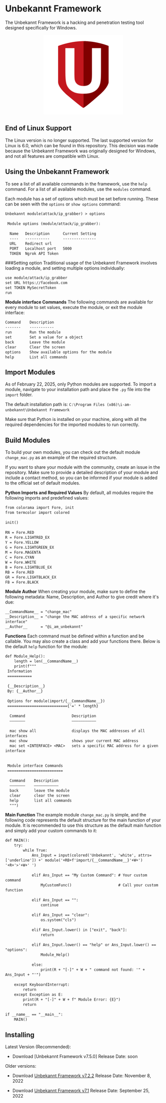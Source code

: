 # Unbekannt Framework
The Unbekannt Framework is a hacking and penetration testing tool designed specifically for Windows.

<p align="center">
  <img src="https://raw.githubusercontent.com/i-am-unbekannt/unbekannt-framework/main/libreq/logo.png">
</p>

## End of Linux Support
The Linux version is no longer supported. The last supported version for Linux is 6.0, which can be found in this repository.
This decision was made because the Unbekannt Framework was originally designed for Windows, and not all features are compatible with Linux.

## Using the Unbekannt Framework
To see a list of all available commands in the framework, use the `help` command. For a list of all available modules, use the `modules` command.

Each module has a set of options which must be set before running. These can be seen with the `options` or `show options` command:

```
Unbekannt module(attack/ip_grabber) > options

 Module options (module/attack/ip_grabber):

  Name   Description      Current Setting
  ----   -----------      ---------------
  URL    Redirect url
  PORT   Localhost port   5000
  TOKEN  Ngrok API Token
```

###Setting option
Traditional usage of the Unbekannt Framework involves loading a module, and setting multiple options individually:

```
use module/attack/ip_grabber
set URL https://facebook.com
set TOKEN MySecretToken
run
```

**Module interface Commands**
The following commands are available for every module to set values, execute the module, or exit the module interface:

```
Command    Description
-------    -----------
run        Run the module
set        Set a value for a object
back       Leave the module
clear      Clear the screen
options    Show available options for the module
help       List all commands
```

## Import Modules
As of February 22, 2025, only Python modules are supported. To import a module, navigate to your installation path and place the `.py` file into the `import` folder.

The default installation path is:
`C:\Program Files (x86)\i-am-unbekannt\Unbekannt Framework`

Make sure that Python is installed on your machine, along with all the required dependencies for the imported modules to run correctly. 

## Build Modules
To build your own modules, you can check out the default module `change_mac.py` as an example of the required structure.

If you want to share your module with the community, create an issue in the repository. Make sure to provide a detailed description of your module and include a contact method, so you can be informed if your module is added to the official set of default modules.

**Python Imports and Required Values**
By default, all modules require the following imports and predefined values:

```
from colorama import Fore, init
from termcolor import colored

init()

RN = Fore.RED
R = Fore.LIGHTRED_EX
Y = Fore.YELLOW
G = Fore.LIGHTGREEN_EX
M = Fore.MAGENTA
C = Fore.CYAN
W = Fore.WHITE
B = Fore.LIGHTBLUE_EX
RB = Fore.RED
GR = Fore.LIGHTBLACK_EX
FB = Fore.BLACK
```

**Module Author**
When creating your module, make sure to define the following metadata: Name, Description, and Author to give credit where it's due:

```
__CommandName__ = "change_mac"
__Description__ = "change the MAC address of a specific network interface"
__Author__      = "@i_am_unbekannt"
```

**Functions**
Each command must be defined within a function and be callable. You may also create a class and add your functions there. Below is the default `help` function for the module:

```
def Module_Help():
    length = len(__CommandName__)
    print(f"""
 Information
 ===========

 {__Description__}
 By: {__Author__}
          
 Options for module(import/{__CommandName__})
 ==========================={'=' * length}

  Command                     Description
  ———————                     ———————————

  mac show all                displays the MAC addresses of all interfaces
  mac show                    shows your current MAC address
  mac set <INTERFACE> <MAC>   sets a specific MAC address for a given interface


 Module interface Commands
 =========================

  Command    Description
  ———————    ———————————
  back       leave the module
  clear      clear the screen
  help       list all commands
  """)
```

**Main Function**
The example module `change_mac.py` is simple, and the following code represents the default structure for the main function of your module. It is recommended to use this structure as the default main function and simply add your custom commands to it:

```
def MAIN():
    try:
        while True:
            Ans_Input = input(colored('Unbekannt', 'white', attrs=['underline']) +' module('+RB+f'import/{__CommandName__}'+W+') '+R+'>'+W+' ')

            elif Ans_Input == "My Custom Command": # Your custom command
                MyCustomFunc()                     # Call your custom function

            elif Ans_Input == "":
                continue

            elif Ans_Input == "clear":
                os.system("cls")

            elif Ans_Input.lower() in ["exit", "back"]:
                return

            elif Ans_Input.lower() == "help" or Ans_Input.lower() == "options":
                Module_Help()

            else:
                print(R + "[-]" + W + " command not found: '" + Ans_Input + "'")

    except KeyboardInterrupt:
        return
    except Exception as E:
        print(R + "[-]" + W + f" Module Error: {E}")
        return

if __name__ == "__main__":
    MAIN()
```

## Installing
Latest Version (Recommended):
* Download [Unbekannt Framework v7.5.0]
  Release Date: soon

Older versions:
* Download [Unbekannt Framework v7.2.2](https://www.mediafire.com/file/pw1ztzmh7x4i4dl/unbekannt-framework-v7.2.2-x64-installer.exe/file)
  Release Date: November 8, 2022

* Download [Unbekannt Framework v7.1](https://www.mediafire.com/file/fzmtezq4xdob3t0/unbekannt-framework-v7.1-windows-x64-installer.exe/file)
  Release Date: September 25, 2022
